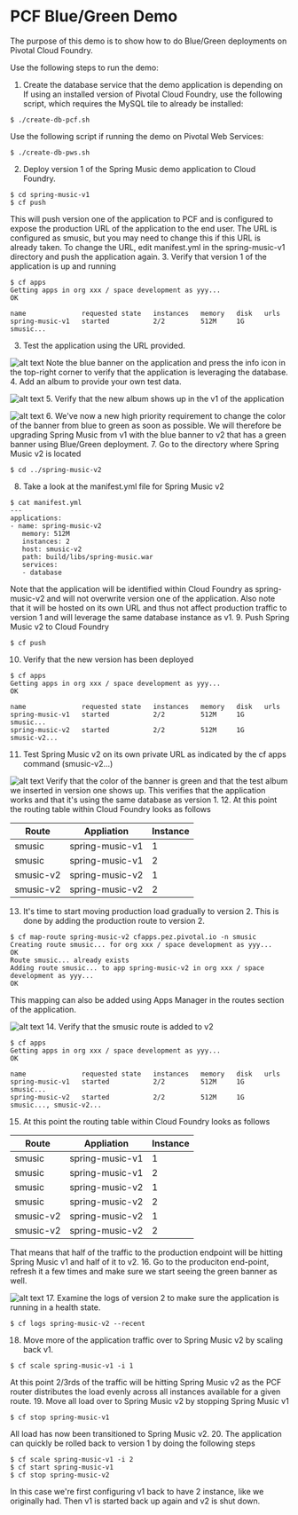# PCF Blue/Green Demo
The purpose of this demo is to show how to do Blue/Green deployments on Pivotal Cloud Foundry.

Use the following steps to run the demo:

1. Create the database service that the demo application is depending on
 If using an installed version of Pivotal Cloud Foundry, use the following script, which requires the MySQL tile to already be installed:

 ```
 $ ./create-db-pcf.sh
 ```

 Use the following script if running the demo on Pivotal Web Services:

 ```
 $ ./create-db-pws.sh
 ```
2. Deploy version 1 of the Spring Music demo application to Cloud Foundry.

 ```
 $ cd spring-music-v1
 $ cf push
 ```
 This will push version one of the application to PCF and is configured to expose the production URL of the application to the end user. The URL is configured as smusic, but you may need to change this if this URL is already taken. To change the URL, edit manifest.yml in the spring-music-v1 directory and push the application again.
3. Verify that version 1 of the application is up and running

 ```
 $ cf apps
 Getting apps in org xxx / space development as yyy...
 OK
 
 name              requested state   instances   memory   disk   urls
 spring-music-v1   started           2/2         512M     1G     smusic...
 ```
3. Test the application using the URL provided.
 
 ![alt text](images/step1.png "Spring Music v1")
 Note the blue banner on the application and press the info icon in the top-right corner to verify that the application is leveraging the database.
4. Add an album to provide your own test data.

 ![alt text](images/step2.png "Add album")
5. Verify that the new album shows up in the v1 of the application

 ![alt text](images/step3.png "Spring Music with new album")
6. We've now a new high priority requirement to change the color of the banner from blue to green as soon as possible. We will therefore be upgrading Spring Music from v1 with the blue banner to v2 that has a green banner using Blue/Green deployment.
7. Go to the directory where Spring Music v2 is located

 ```
 $ cd ../spring-music-v2
 ```
8. Take a look at the manifest.yml file for Spring Music v2

 ```
 $ cat manifest.yml
 ---
 applications:
 - name: spring-music-v2
    memory: 512M
    instances: 2
    host: smusic-v2
    path: build/libs/spring-music.war
    services:
    - database
 ```
 Note that the application will be identified within Cloud Foundry as spring-music-v2 and will not overwrite version one of the application. Also note that it will be hosted on its own URL and thus not affect production traffic to version 1 and will leverage the same database instance as v1.
9. Push Spring Music v2 to Cloud Foundry

 ```
 $ cf push
 ```
10. Verify that the new version has been deployed

 ```
 $ cf apps
 Getting apps in org xxx / space development as yyy...
 OK
 
 name              requested state   instances   memory   disk   urls
 spring-music-v1   started           2/2         512M     1G     smusic...
 spring-music-v2   started           2/2         512M     1G     smusic-v2...
 ```
11. Test Spring Music v2 on its own private URL as indicated by the cf apps command (smusic-v2...)

 ![alt text](images/step4.png "Spring Music v2 on private URL")
 Verify that the color of the banner is green and that the test album we inserted in version one shows up. This verifies that the application works and that it's using the same database as version 1.
12. At this point the routing table within Cloud Foundry looks as follows

 | Route       | Appliation      | Instance  |
 | ----------- |-----------------|-----------|
 | smusic      | spring-music-v1 |         1 |
 | smusic      | spring-music-v1 |         2 |
 | smusic-v2   | spring-music-v2 |         1 |
 | smusic-v2   | spring-music-v2 |         2 |
13. It's time to start moving production load gradually to version 2. This is done by adding the production route to version 2.

 ```
 $ cf map-route spring-music-v2 cfapps.pez.pivotal.io -n smusic
 Creating route smusic... for org xxx / space development as yyy...
 OK
 Route smusic... already exists
 Adding route smusic... to app spring-music-v2 in org xxx / space development as yyy...
 OK
 ```
 This mapping can also be added using Apps Manager in the routes section of the application.

 ![alt text](images/step5.png "Add route in Apps Manager")
14. Verify that the smusic route is added to v2
 ```
 $ cf apps
 Getting apps in org xxx / space development as yyy...
 OK
 
 name              requested state   instances   memory   disk   urls
 spring-music-v1   started           2/2         512M     1G     smusic...
 spring-music-v2   started           2/2         512M     1G     smusic..., smusic-v2...
 ```
15. At this point the routing table within Cloud Foundry looks as follows

 | Route       | Appliation      | Instance  |
 | ----------- |-----------------|-----------|
 | smusic      | spring-music-v1 |         1 |
 | smusic      | spring-music-v1 |         2 |
 | smusic      | spring-music-v2 |         1 |
 | smusic      | spring-music-v2 |         2 |
 | smusic-v2   | spring-music-v2 |         1 |
 | smusic-v2   | spring-music-v2 |         2 |
 That means that half of the traffic to the production endpoint will be hitting Spring Music v1 and half of it to v2.
16. Go to the produciton end-point, refresh it a few times and make sure we start seeing the green banner as well.

 ![alt text](images/step6.png "Spring Music v2 on production URL")
17. Examine the logs of version 2 to make sure the application is running in a health state.

 ```
 $ cf logs spring-music-v2 --recent
 ```
18. Move more of the application traffic over to Spring Music v2 by scaling back v1.

 ```
 $ cf scale spring-music-v1 -i 1
 ```
 At this point 2/3rds of the traffic will be hitting Spring Music v2 as the PCF router distributes the load evenly across all instances available for a given route.
19. Move all load over to Spring Music v2 by stopping Spring Music v1

 ```
 $ cf stop spring-music-v1
 ```
 All load has now been transitioned to Spring Music v2.
20. The application can quickly be rolled back to version 1 by doing the following steps

 ```
 $ cf scale spring-music-v1 -i 2
 $ cf start spring-music-v1
 $ cf stop spring-music-v2
 ```
 In this case we're first configuring v1 back to have 2 instance, like we originally had. Then v1 is started back up again and v2 is shut down.
